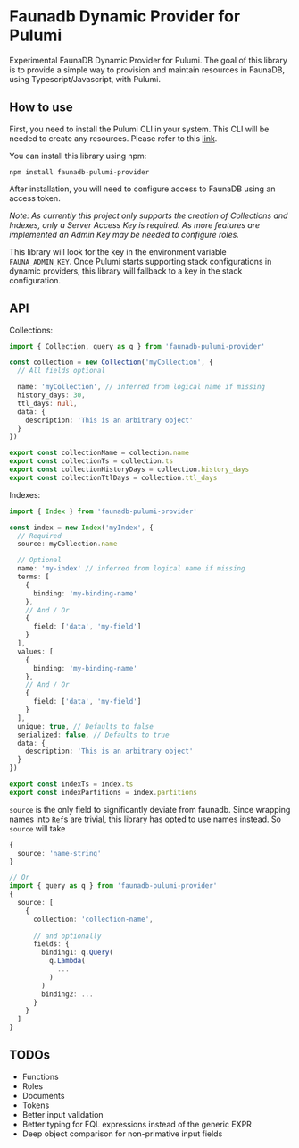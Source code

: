 # Faunadb Dynamic Provider for Pulumi

Experimental FaunaDB Dynamic Provider for Pulumi. The goal of this
library is to provide a simple way to provision and maintain resources
in FaunaDB, using Typescript/Javascript, with Pulumi.

## How to use
First, you need to install the Pulumi CLI in your system. This CLI will be needed to create any resources. Please refer to this [link](https://www.pulumi.com/docs/reference/cli/).

You can install this library using npm:

```
npm install faunadb-pulumi-provider
```

After installation, you will need to configure access to
FaunaDB using an access token.

_Note: As currently this project only supports the creation of Collections and Indexes, only a Server Access Key is required. As more features are implemented an Admin Key may be needed to configure roles._

This library will look for the key in the environment variable `FAUNA_ADMIN_KEY`. Once Pulumi starts supporting stack configurations in dynamic providers, this library will fallback to a key in the stack configuration.

## API
Collections:
```ts
import { Collection, query as q } from 'faunadb-pulumi-provider'

const collection = new Collection('myCollection', {
  // All fields optional

  name: 'myCollection', // inferred from logical name if missing
  history_days: 30,
  ttl_days: null,
  data: {
    description: 'This is an arbitrary object'
  }
})

export const collectionName = collection.name
export const collectionTs = collection.ts
export const collectionHistoryDays = collection.history_days
export const collectionTtlDays = collection.ttl_days
```

Indexes:
```ts
import { Index } from 'faunadb-pulumi-provider'

const index = new Index('myIndex', {
  // Required
  source: myCollection.name

  // Optional
  name: 'my-index' // inferred from logical name if missing
  terms: [
    {
      binding: 'my-binding-name'
    },
    // And / Or
    {
      field: ['data', 'my-field']
    }
  ],
  values: [
    {
      binding: 'my-binding-name'
    },
    // And / Or
    {
      field: ['data', 'my-field']
    }
  ],
  unique: true, // Defaults to false
  serialized: false, // Defaults to true
  data: {
    description: 'This is an arbitrary object'
  }
})

export const indexTs = index.ts
export const indexPartitions = index.partitions
```
`source` is the only field to significantly deviate from faunadb. Since wrapping names into `Ref`s are trivial, this library has opted to use names instead. So `source` will take
```ts
{
  source: 'name-string'
}

// Or
import { query as q } from 'faunadb-pulumi-provider'
{
  source: [
    {
      collection: 'collection-name',
      
      // and optionally
      fields: {
        binding1: q.Query(
          q.Lambda(
            ...
          )
        )
        binding2: ...
      }
    }
  ]
}
```

## TODOs
- Functions
- Roles
- Documents
- Tokens
- Better input validation
- Better typing for FQL expressions instead of the generic EXPR
- Deep object comparison for non-primative input fields 
